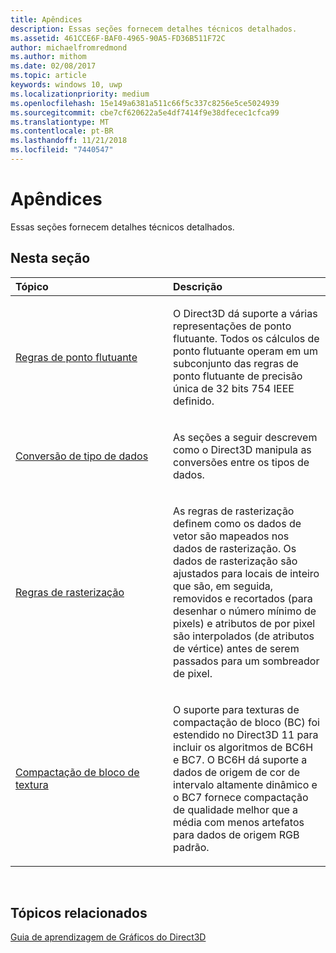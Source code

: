 ```yaml
---
title: Apêndices
description: Essas seções fornecem detalhes técnicos detalhados.
ms.assetid: 461CCE6F-BAF0-4965-90A5-FD36B511F72C
author: michaelfromredmond
ms.author: mithom
ms.date: 02/08/2017
ms.topic: article
keywords: windows 10, uwp
ms.localizationpriority: medium
ms.openlocfilehash: 15e149a6381a511c66f5c337c8256e5ce5024939
ms.sourcegitcommit: cbe7cf620622a5e4df7414f9e38dfecec1cfca99
ms.translationtype: MT
ms.contentlocale: pt-BR
ms.lasthandoff: 11/21/2018
ms.locfileid: "7440547"
---
```

# <a name="appendices"></a>Apêndices

Essas seções fornecem detalhes técnicos detalhados.

## <a name="span-idin-this-sectionspanin-this-section"></a><span id="in-this-section"></span>Nesta seção


<table>
<colgroup>
<col width="50%" />
<col width="50%" />
</colgroup>
<thead>
<tr class="header">
<th align="left">Tópico</th>
<th align="left">Descrição</th>
</tr>
</thead>
<tbody>
<tr class="odd">
<td align="left"><p><a href="floating-point-rules.md">Regras de ponto flutuante</a></p></td>
<td align="left"><p>O Direct3D dá suporte a várias representações de ponto flutuante. Todos os cálculos de ponto flutuante operam em um subconjunto das regras de ponto flutuante de precisão única de 32 bits 754 IEEE definido.</p></td>
</tr>
<tr class="even">
<td align="left"><p><a href="data-type-conversion.md">Conversão de tipo de dados</a></p></td>
<td align="left"><p>As seções a seguir descrevem como o Direct3D manipula as conversões entre os tipos de dados.</p></td>
</tr>
<tr class="odd">
<td align="left"><p><a href="rasterization-rules.md">Regras de rasterização</a></p></td>
<td align="left"><p>As regras de rasterização definem como os dados de vetor são mapeados nos dados de rasterização. Os dados de rasterização são ajustados para locais de inteiro que são, em seguida, removidos e recortados (para desenhar o número mínimo de pixels) e atributos de por pixel são interpolados (de atributos de vértice) antes de serem passados para um sombreador de pixel.</p></td>
</tr>
<tr class="even">
<td align="left"><p><a href="texture-block-compression.md">Compactação de bloco de textura</a></p></td>
<td align="left"><p>O suporte para texturas de compactação de bloco (BC) foi estendido no Direct3D 11 para incluir os algoritmos de BC6H e BC7. O BC6H dá suporte a dados de origem de cor de intervalo altamente dinâmico e o BC7 fornece compactação de qualidade melhor que a média com menos artefatos para dados de origem RGB padrão.</p></td>
</tr>
</tbody>
</table>

 

## <a name="span-idrelated-topicsspanrelated-topics"></a><span id="related-topics"></span>Tópicos relacionados


[Guia de aprendizagem de Gráficos do Direct3D](index.md)

 

 




